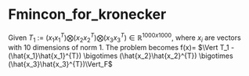 # Fmincon_for_kronecker

Given $T_1$ $:=$ $(x_1x_1^{T}) \bigotimes (x_2x_2^{T}) \bigotimes (x_3x_3^{T}) \in \mathbb{R}^{1000x1000}$, where 
$x_i$ are vectors with 10 dimensions of norm 1.
The problem becomes f(x)= $\Vert T_1 - (\hat{x_1}\hat{x_1}^{T}) \bigotimes (\hat{x_2}\hat{x_2}^{T}) \bigotimes (\hat{x_3}\hat{x_3}^{T})\Vert_F$
